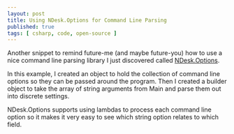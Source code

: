 ```yaml
---
layout: post
title: Using NDesk.Options for Command Line Parsing
published: true
tags: [ csharp, code, open-source ]
---
```


Another snippet to remind future-me (and maybe future-you) how to use a 
nice command line parsing library I just discovered called [NDesk.Options](http://www.ndesk.org/Options).

In this example, I created an object to hold the collection of command line 
options so they can be passed around the program. Then I created a builder object 
to take the array of string arguments from Main and parse them out into discrete 
settings.

NDesk.Options supports using lambdas to process each command line option so 
it makes it very easy to see which string option relates to which field.

<script src="https://gist.github.com/deejaygraham/40199555bc695e2946aa.js"></script>



